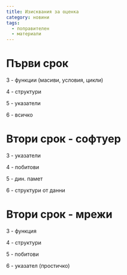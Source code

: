 ```yaml
---
title: Изисквания за оценка
category: новини
tags:
  - поправителен
  - материали
---
```


# Първи срок

3 - функции (масиви, условия, цикли)

4 - структури

5 - указатели

6 - всичко

# Втори срок - софтуер

3 - указатели

4 - побитови

5 - дин. памет

6 -  структури от данни

# Втори срок - мрежи

3 - функция

4 - структури

5 -  побитови

6 -   указател (простичко)
